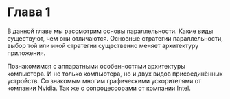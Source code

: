 # Глава 1

В данной главе мы рассмотрим основы параллельности. Какие виды существуют, чем они отличаются. Основные стратегии параллельности, выбор той или иной стратегии существенно меняет архитектуру приложения.

Познакомимся с аппаратными особенностями архитектуры компьютера. И не только компьютера, но и двух видов присоединённых устройств. Со знакомым многим графическими ускорителями от компании Nvidia. Так же с сопроцессорами от компании Intel.

